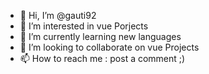 - 👋 Hi, I’m @gauti92
- 👀 I’m interested in vue Porjects
- 🌱 I’m currently learning new languages
- 💞️ I’m looking to collaborate on vue Projects
- 📫 How to reach me : post a comment ;)

<!---
gauti92/gauti92 is a ✨ special ✨ repository because its `README.md` (this file) appears on your GitHub profile.
You can click the Preview link to take a look at your changes.
--->
